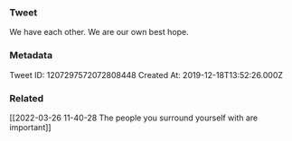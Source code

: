 ### Tweet
We have each other. We are our own best hope.

### Metadata
Tweet ID: 1207297572072808448
Created At: 2019-12-18T13:52:26.000Z

### Related
[[2022-03-26 11-40-28 The people you surround yourself with are important]]

